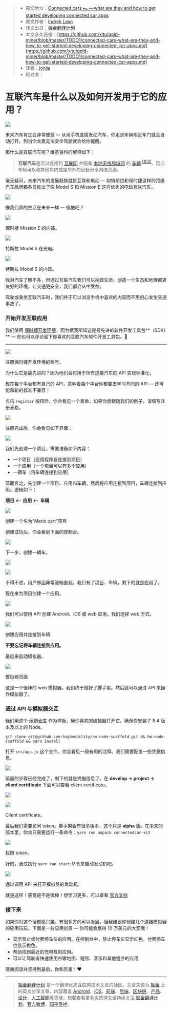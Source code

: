 > * 原文地址：[Connected cars 🏎 — what are they and how to get started developing connected car apps](https://hackernoon.com/connected-cars-what-are-they-and-how-to-get-started-developing-connected-car-apps-5c6fbbf1f157)
> * 原文作者：[Indrek Lasn](https://hackernoon.com/@wesharehoodies?source=post_header_lockup)
> * 译文出自：[掘金翻译计划](https://github.com/xitu/gold-miner)
> * 本文永久链接：[https://github.com/xitu/gold-miner/blob/master/TODO1/connected-cars-what-are-they-and-how-to-get-started-developing-connected-car-apps.md](https://github.com/xitu/gold-miner/blob/master/TODO1/connected-cars-what-are-they-and-how-to-get-started-developing-connected-car-apps.md)
> * 译者：[jonjia](https://github.com/jonjia)
> * 校对者：

# 互联汽车是什么以及如何开发用于它的应用？

![](https://cdn-images-1.medium.com/max/2000/1*12wBTceui8136CzD6OiIvQ.png)

未来汽车肯定会非常便捷 — 从用手机直接发动汽车、你走到车辆附近车门就会自动打开，到当你太累无法安全驾驶就会给你提醒。

那什么是互联汽车呢？维基百科的解释如下：

> **互联汽车**是可以连接到 [互联网](https://en.wikipedia.org/wiki/Internet) 并配备 [本地无线局域网](https://en.wikipedia.org/wiki/Wireless_local_area_network) 的 [车辆](https://en.wikipedia.org/wiki/Car) <sup><a href="#note1">[1]</a></sup><sup><a href="#note2">[2]</a></sup>。因此车辆可以和其他车内或是车外的设备分享网络资源。

毫无疑问，未来汽车的发展趋势就是互联和电动 — 如特斯拉和保时捷这样的顶级汽车品牌都各自推出了像 Model S 和 Mission E 这样优秀的电动互联汽车。

![](https://cdn-images-1.medium.com/max/800/1*rg5RTZz36b3uDlNFyO-ZLw.jpeg)

像我们真的生活在未来一样 — 很酷吧？

![](https://cdn-images-1.medium.com/max/800/1*IKj1zBUxGRi8KJyZRDttQg.png)

保时捷 Mission E 的内饰。

![](https://cdn-images-1.medium.com/max/800/1*IcHcbtfttiloO0g79oxuDQ.jpeg)

特斯拉 Model S 在充电。

![](https://cdn-images-1.medium.com/max/800/1*b5UsurrQR5r0WfmQdzCJ8w.png)

特斯拉 Model S 的内饰。

我对汽车了解不多，但通过互联汽车我们可以挽救生命，创造一个生态和地理都更友好的环境，让交通更安全，我们都会从中受益。

驾驶或乘坐互联汽车时，我们终于可以浏览手机中喜欢的内容而不用担心发生交通事故了。

### 开始开发互联应用

我们使用 [保时捷开发环境](http://www.porsche-next-oi-competition.com/)，因为据我所知这是最先进的软件开发工具包**（SDK）** — 你也可以评论留下你喜欢的互联汽车软件开发工具包。🙂

* * *

![](https://cdn-images-1.medium.com/max/800/1*WGgGSvhOqtub4c9A5gL2Zg.jpeg)

注册保时捷开发环境的账号。

为什么它是最先进的？因为他们会将用于所有连接汽车的 API 实现标准化。

现在每个平台都有自己的 API，意味着每个平台你都要去学习不同的 API — 还可能和新的标准不兼容！

点击 `register` 按钮后，你会看见一个表单，如果你想跟随我们的例子，请填写注册表格。

![](https://cdn-images-1.medium.com/max/800/1*VDeaEEOZkcJNdc10iO2Wlw.png)

注册完成后，你会看见如下界面：

![](https://cdn-images-1.medium.com/max/800/1*nixNnTtGS0rpma2uFY3R0g.png)

我们先创建一个项目。需要准备如下内容：

* 一个项目（应用程序要连接到项目）
* 一个应用（一个项目可以有多个应用）
* 一辆车（将车辆连接到应用）

简而言之，先创建一个项目、应用和车辆。然后将应用连接到项目，车辆连接到应用。逻辑如下：

**项目** **⟵** **应用** **⟵** **车辆**

![](https://cdn-images-1.medium.com/max/800/1*44xqjBlq7MV1PLTZNaVAEw.png)

创建一个名为“Mario cart”项目

创建成功后，你会看到下面的控制台。

![](https://cdn-images-1.medium.com/max/800/1*rsmN2x0l8OIbG9CcAatMzQ.png)

下一步，创建一辆车。

![](https://cdn-images-1.medium.com/max/800/1*ubLnPZ9W1yiFhcUMeue8Aw.png)

![](https://cdn-images-1.medium.com/max/800/1*Vf1MotKtmqOgEf0p-8IGZA.gif)

不得不说，用户界面非常流畅直观。我们有了项目、车辆，剩下的就是应用了。

现在来为项目创建一个应用。

![](https://cdn-images-1.medium.com/max/800/1*dS-UFNGRQcCj-GUgk-WAcg.png)

我们可以使用 API 创建 Android、iOS 或 web 应用。我们选择 web 方式。

![](https://cdn-images-1.medium.com/max/800/1*9_uRbNTWH__yTd8I3S_i7Q.gif)

创建应用并连接到车辆

**不要忘记将车辆连接到应用。**

最后来启动模拟器。

![](https://cdn-images-1.medium.com/max/800/1*oVCeK-HBPpmxicN2PC_EHQ.gif)

模拟器页面

这是一个很棒的 web 模拟器。我们终于搭好了脚手架。然后就可以通过 API 来操作模拟器了。

### 通过 API 与模拟器交互

我们用这个 [示例仓库](https://github.com/highmobility/hm-node-scaffold) 作为样板，用你喜欢的编辑器打开它。确保你安装了 8.4 版本及以上的 Node。

```
git clone git@github.com:highmobility/hm-node-scaffold.git && hm-node-scaffold && yarn install
```

打开 `src/app.js` 这个文件，你会看见一段有用的注释。我们需要配置一些凭据信息。

![](https://cdn-images-1.medium.com/max/800/1*PKp-FNVP041G28CufYLKvA.png)

前面的步骤已经完成了，剩下的就是凭据信息了。在 **develop → project → client certificate** 下面可以查看 client certificate。

![](https://cdn-images-1.medium.com/max/800/1*wJzxuWTrg8dL6BQU7r6GLA.gif)

![](https://cdn-images-1.medium.com/max/400/1*lfirzUldQrZht-pjIaH_5Q.png)

Client certificate。

最后我们需要访问 token。脚手架会有很多版本，这个只是 **alpha** 版。在未来的版本里，你肯只需要运行一条命令：`yarn run unpack connectedcar-kit`

![](https://cdn-images-1.medium.com/max/800/1*tDU6p4cs2Cgg2m3rhdM1rw.gif)

权限 token。

好的，通过执行 `yarn run start` 命令来启动发动机吧。

![](https://cdn-images-1.medium.com/max/800/1*d7-z0M6os0CLUgro0BwZ4g.gif)

通过调用 API 来打开模拟器的发动机。

就是这样！感觉是不是很棒！想学习更多，可以查看 [官方文档](https://workspace.porsche-next-oi-competition.com/#/learn/tutorials/sdk/node-js/)

### 接下来

如果你对这个话题感兴趣，有很多方向可以发展，但我建议你创建几个连接模拟器的应用玩玩。下面是一些应用创意 — 你可能会赢得 10 万美元的大奖哦！

* 显示禁止或付费停车位的应用。在控制台中，禁止停车位显示红色，付费停车位显示橙色。
* 帮助找到最近的充电桩的应用。
* 可以让驾驶者快速使用谷歌地图、短信、音乐和其他程序的应用

感谢阅读并坚持到最后，你和厉害！❤


---

> [掘金翻译计划](https://github.com/xitu/gold-miner) 是一个翻译优质互联网技术文章的社区，文章来源为 [掘金](https://juejin.im) 上的英文分享文章。内容覆盖 [Android](https://github.com/xitu/gold-miner#android)、[iOS](https://github.com/xitu/gold-miner#ios)、[前端](https://github.com/xitu/gold-miner#前端)、[后端](https://github.com/xitu/gold-miner#后端)、[区块链](https://github.com/xitu/gold-miner#区块链)、[产品](https://github.com/xitu/gold-miner#产品)、[设计](https://github.com/xitu/gold-miner#设计)、[人工智能](https://github.com/xitu/gold-miner#人工智能)等领域，想要查看更多优质译文请持续关注 [掘金翻译计划](https://github.com/xitu/gold-miner)、[官方微博](http://weibo.com/juejinfanyi)、[知乎专栏](https://zhuanlan.zhihu.com/juejinfanyi)。
